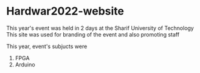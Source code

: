 # Hardwar2022-website

This year's event was held in 2 days at the Sharif University of Technology
This site was used for branding of the event and also promoting staff

This year, event's subjucts were
1. FPGA
2. Arduino

